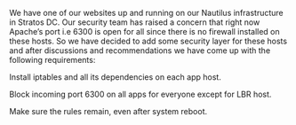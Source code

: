We have one of our websites up and running on our Nautilus infrastructure in Stratos DC. Our security team has raised a concern that right now Apache’s port i.e 6300 is open for all since there is no firewall installed on these hosts. So we have decided to add some security layer for these hosts and after discussions and recommendations we have come up with the following requirements:



Install iptables and all its dependencies on each app host.

Block incoming port 6300 on all apps for everyone except for LBR host.

Make sure the rules remain, even after system reboot.


